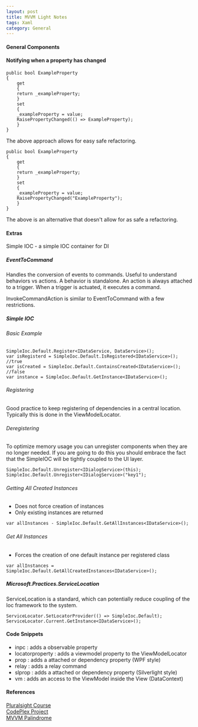 ```yaml
---
layout: post
title: MVVM Light Notes
tags: Xaml
category: General
---
```


#### General Components ####


#### Notifying when a property has changed ####

~~~
public bool ExampleProperty
{
    get
    {
	return _exampleProperty;
    }
    set
    {
	_exampleProperty = value;
	RaisePropertyChanged(() => ExampleProperty);
    }
}
~~~

The above approach allows for easy safe refactoring.

~~~
public bool ExampleProperty
{
    get
    {
	return _exampleProperty;
    }
    set
    {
	_exampleProperty = value;
	RaisePropertyChanged("ExampleProperty");
    }
}
~~~

The above is an alternative that doesn't allow for as safe a refactoring.



#### Extras ####

Simple IOC - a simple IOC container for DI

##### EventToCommand #####

Handles the conversion of events to commands. Useful to understand behaviors vs actions. A behavior is standalone. An action is always attached to a trigger. When a trigger is actuated, it executes a command.

InvokeCommandAction is similar to EventToCommand with a few restrictions.

##### Simple IOC #####

###### Basic Example ######

~~~
SimpleIoc.Default.Register<IDataService, DataService>();
var isRegisterd = SimpleIoc.Default.IsRegistered<IDataService>(); //true
var isCreated = SimpleIoc.Default.ContainsCreated<IDataService>(); //false
var instance = SimpleIoc.Default.GetInstance<IDataService>();
~~~

###### Registering ######

Good practice to keep registering of dependencies in a central location. Typically this is done in the ViewModelLocator.

###### Deregistering ######

To optimize memory usage you can unregister components when they are no longer needed. If you are going to do this you should embrace the fact that the SimpleIOC will be tightly coupled to the UI layer.

~~~
SimpleIoc.Default.Unregister<IDialogService>(this);
SimpleIoc.Default.Unregister<IDialogService>("key1");
~~~

###### Getting All Created Instances ######

- Does not force creation of instances  
- Only existing instances are returned

~~~
var allInstances - SimpleIoc.Default.GetAllInstances<IDataService>();
~~~

###### Get All Instances ######

- Forces the creation of one default instance per registered class

~~~
var allInstances = SimpleIoc.Default.GetAllCreatedInstances<IDataService>();
~~~

##### Microsoft.Practices.ServiceLocation #####

ServiceLocation is a standard, which can potentially reduce coupling of the Ioc framework to the system.

~~~
ServiceLocator.SetLocatorProvider(() => SimpleIoc.Default);
ServiceLocator.Current.GetInstance<IDataService>();
~~~

#### Code Snippets ####

- inpc : adds a observable property  
- locatorproperty : adds a viewmodel property to the ViewModelLocator  
- prop : adds a attached or dependency property (WPF style)  
- relay : adds a relay command  
- slprop : adds a attached or dependency property (Silverlight style)  
- vm : adds an access to the ViewModel inside the View (DataContext)

#### References ####

[Pluralsight Course](http://www.pluralsight.com/courses/mvvm-light-toolkit-fundamentals)  
[CodePlex Project](https://mvvmlight.codeplex.com/)  
[MVVM Palindrome](http://davisnw.github.io/mvvm-palindrome/)  
